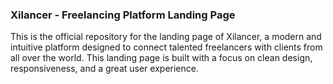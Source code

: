 ### Xilancer - Freelancing Platform Landing Page
This is the official repository for the landing page of Xilancer, a modern and intuitive platform designed to connect talented freelancers with clients from all over the world. This landing page is built with a focus on clean design, responsiveness, and a great user experience.
 
 
